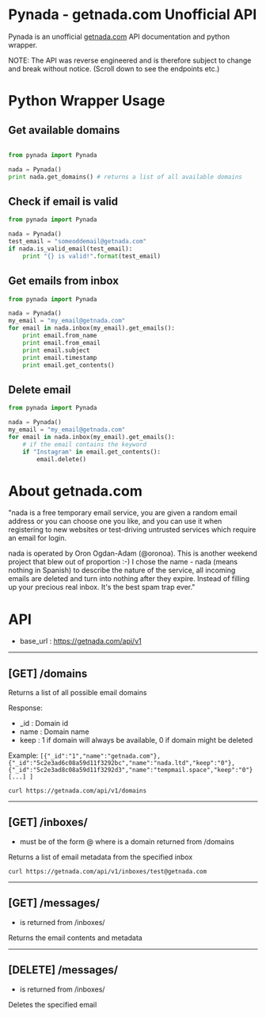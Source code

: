 # Pynada - getnada.com Unofficial API

Pynada is an unofficial [getnada.com](https://getnada.com/) API documentation and python wrapper.

NOTE: The API was reverse engineered and is therefore subject to change and break without notice. (Scroll down to see the endpoints etc.)

# Python Wrapper Usage

## Get available domains

```python

from pynada import Pynada

nada = Pynada()
print nada.get_domains() # returns a list of all available domains
```

## Check if email is valid
```python
from pynada import Pynada

nada = Pynada()
test_email = "someoddemail@getnada.com"
if nada.is_valid_email(test_email):
    print "{} is valid!".format(test_email)
```

## Get emails from inbox
```python
from pynada import Pynada

nada = Pynada()
my_email = "my_email@getnada.com"
for email in nada.inbox(my_email).get_emails():
    print email.from_name
    print email.from_email
    print email.subject
    print email.timestamp
    print email.get_contents()
```

## Delete email
```python
from pynada import Pynada

nada = Pynada()
my_email = "my_email@getnada.com"
for email in nada.inbox(my_email).get_emails():
    # if the email contains the keyword
    if "Instagram" in email.get_contents():
        email.delete()
```


# About getnada.com

"nada is a free temporary email service, you are given a random email address or you can choose one you like, and you can use it when registering to new websites or test-driving untrusted services which require an email for login.

nada is operated by Oron Ogdan-Adam (@oronoa). This is another weekend project that blew out of proportion :-) I chose the name - nada (means nothing in Spanish) to describe the nature of the service, all incoming emails are deleted and turn into nothing after they expire. Instead of filling up your precious real inbox. It's the best spam trap ever."


# API

* base_url : https://getnada.com/api/v1

----

## [GET] /domains

Returns a list of all possible email domains

Response:
- \_id : Domain id
- name : Domain name
- keep : 1 if domain will always be available, 0 if domain might be deleted

Example:
`[{"_id":"1","name":"getnada.com"},{"_id":"5c2e3ad6c08a59d11f3292bc","name":"nada.ltd","keep":"0"},{"_id":"5c2e3ad8c08a59d11f3292d3","name":"tempmail.space","keep":"0"} [...] ]`

`curl https://getnada.com/api/v1/domains`

----

## [GET] /inboxes/<email>

- <email> must be of the form <username>@<valid domain> where <valid domain> is a domain returned from /domains

Returns a list of email metadata from the specified inbox


`curl https://getnada.com/api/v1/inboxes/test@getnada.com`

----

## [GET] /messages/<email uid>

- <email uid> is <uid> returned from /inboxes/<email>

Returns the email contents and metadata

----

## [DELETE] /messages/<email uid>

- <email uid> is <uid> returned from /inboxes/<email>

Deletes the specified email
